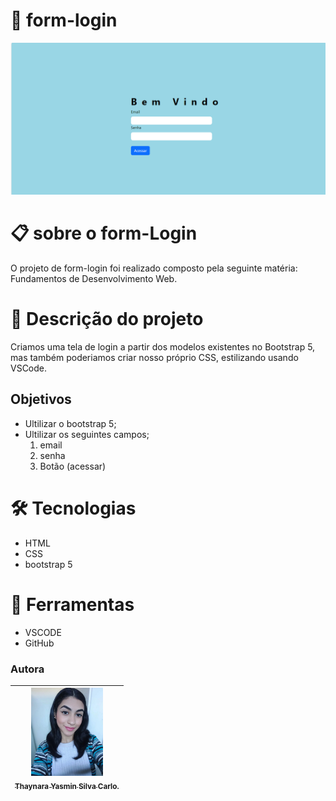 # 🚀  form-login
![Tela demonstrativa.](tela%20de%20login.png)

# 📋 sobre o form-Login
O projeto de form-login foi realizado composto pela seguinte matéria: 
Fundamentos de Desenvolvimento Web.

# 📄 Descrição do projeto
Criamos uma tela de login a partir dos modelos existentes no Bootstrap 5, mas também poderiamos criar nosso  próprio CSS, estilizando usando VSCode.

## Objetivos 
* Ultilizar o bootstrap 5;
* Ultilizar os seguintes campos;
  1. email
  2. senha
  3. Botão (acessar)
  
# 🛠️ Tecnologias
* HTML
* CSS
* bootstrap 5

# 🔧 Ferramentas
* VSCODE
* GitHub

### Autora
| [<img loading="eu.jpeg" src="thaynara.jpeg" width=115><br><sub>Thaynara Yasmin Silva Carlo.</sub>](https://github.com/Thaynaracarlo) |
| :---:

